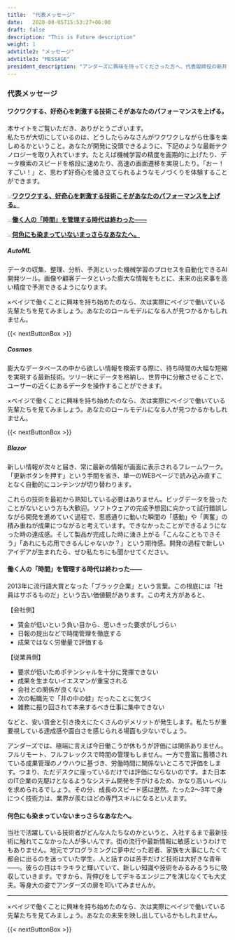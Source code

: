 ```yaml
---
title:  "代表メッセージ"
date:   2020-08-05T15:53:27+06:00
draft: false
description: "This is Future description"
weight: 1
advtitle2: "メッセージ"
advtitle3: "MESSAGE"
president_description: "アンダーズに興味を持ってくださった方へ、代表取締役の新井からのメッセージです。当社で体感してほしいこと、大切にしている経営スタイルなど、私たちの想いをお伝えします。"
---
```


### 代表メッセージ

#### ワクワクする、好奇心を刺激する技術こそがあなたのパフォーマンスを上げる。

本サイトをご覧いただき、ありがとうございます。  
私たちが大切にしているのは、どうしたらみなさんがワクワクしながら仕事を楽しめるかということ。あなたが開発に没頭できるように、下記のような最新テクノロジーを取り入れています。たとえば機械学習の精度を画期的に上げたり、データ検索のスピードを格段に速めたり、高速の画面遷移を実現したり。「おー！すごい！」と、思わず好奇心を掻き立てられるようなモノづくりを体験することができます。

![Image Not Available](../../ico_arw_page_anchor.webp)[**ワクワクする、好奇心を刺激する技術こそがあなたのパフォーマンスを上げる。**](#ワクワクする、好奇心を刺激する技術こそがあなたのパフォーマンスを上げる。)

![Image Not Available](../../ico_arw_page_anchor.webp)[**働く人の「時間」を管理する時代は終わった――**](#働く人の「時間」を管理する時代は終わった――)

![Image Not Available](../../ico_arw_page_anchor.webp)[**何色にも染まっていないまっさらなあなたへ。**](#何色にも染まっていないまっさらなあなたへ。)

##### AutoML

データの収集、整理、分析、予測といった機械学習のプロセスを自動化できるAI開発ツール。画像や顧客データといった膨大な情報をもとに、未来の出来事を高い精度で予測できるようになります。

×ベイジで働くことに興味を持ち始めたのなら、次は実際にベイジで働いている先輩たちを見てみましょう。あなたのロールモデルになる人が見つかるかもしれません。

<!-- # &nbsp; &nbsp; &nbsp; &nbsp; &nbsp; &nbsp; &nbsp; &nbsp; &nbsp; box here -->
{{< nextButtonBox >}}


##### Cosmos

膨大なデータベースの中から欲しい情報を検索する際に、待ち時間の大幅な短縮を実現する最新技術。ツリー状にデータを格納し、世界中に分散させることで、ユーザーの近くにあるデータを操作することができます。

×ベイジで働くことに興味を持ち始めたのなら、次は実際にベイジで働いている先輩たちを見てみましょう。あなたのロールモデルになる人が見つかるかもしれません。

<!-- # &nbsp; &nbsp; &nbsp; &nbsp; &nbsp; &nbsp; &nbsp; &nbsp; &nbsp; box here -->
{{< nextButtonBox >}}

##### Blazor

新しい情報が次々と届き、常に最新の情報が画面に表示されるフレームワーク。「更新ボタンを押す」という手間を省き、単一のWEBページで読み込み直すことなく自動的にコンテンツが切り替わります。

これらの技術を最初から熟知している必要はありません。ビッグデータを扱ったことがないという方も大歓迎。ソフトウェアの完成予想図に向かって試行錯誤しながら開発を進めていく過程で、思惑通りに動いた瞬間の「感動」や「興奮」の積み重ねが成果につながると考えています。できなかったことができるようになった時の達成感。そして製品が完成した時に湧き上がる「こんなこともできそう」「あれにも応用できるんじゃないか？」という期待感。開発の過程で新しいアイデアが生まれたら、ぜひ私たちにも聞かせてください。 

#### 働く人の「時間」を管理する時代は終わった――

2013年に流行語大賞となった「ブラック企業」という言葉。この根底には「社員はサボるものだ」という古い価値観があります。この考え方があると、

【会社側】

- 賃金が低いという負い目から、思いきった要求がしづらい 
- 日報の提出などで時間管理を徹底する
- 成果ではなく労働量で評価する

【従業員側】

- 要求が低いためポテンシャルを十分に発揮できない
- 成果を生まないイエスマンが重宝される
- 会社との関係が良くない
- 次の転職先で「井の中の蛙」だったことに気づく
- 雑務に振り回されて本来するべき仕事に集中できない 

などと、安い賃金と引き換えにたくさんのデメリットが発生します。私たちが重要視している達成感や面白さを感じられる場面も少ないでしょう。

アンダーズでは、極端に言えば今日働こうが休もうが評価には関係ありません。フルリモート、フルフレックスで時間の管理もしません。一方で豊富に蓄積されている成果管理のノウハウに基づき、労働時間に関係ないところで評価をします。つまり、ただデスクに座っているだけでは評価にならないのです。また日本のIT企業の先駆けとなるようなシステム開発を手がけるため、かなり高いレベルを求められるでしょう。その分、成長のスピード感は歴然。たった2〜3年で身につく技術力は、業界が羨むほどの専門スキルになるといえます。

#### 何色にも染まっていないまっさらなあなたへ。

当社で活躍している技術者がどんな人たちなのかというと、入社するまで最新技術に触れてこなかった人が多いんです。街の流行や最新情報に敏感というわけでもありません。地元でプログラミングに夢中だった若者、家族を大事にしたくて都会に出るのを迷っていた学生、人と話すのは苦手だけど技術は大好きな青年――。彼らの目はキラキラと輝いていて、新しい知識や技術をみるみるうちに吸収していきます。ですから、背伸びをしてデキるエンジニアを演じなくても大丈夫。等身大の姿でアンダーズの扉を叩いてみませんか。 

---

×ベイジで働くことに興味を持ち始めたのなら、次は実際にベイジで働いている先輩たちを見てみましょう。あなたの未来を映し出しているかもしれません。

<!-- # &nbsp; &nbsp; &nbsp; &nbsp; &nbsp; &nbsp; &nbsp; &nbsp; &nbsp; box here -->
{{< nextButtonBox >}}
